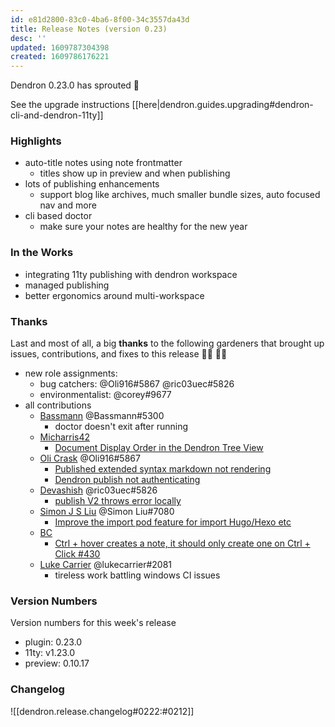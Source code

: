 ```yaml
---
id: e81d2800-83c0-4ba6-8f00-34c3557da43d
title: Release Notes (version 0.23)
desc: ''
updated: 1609787304398
created: 1609786176221
---
```

Dendron 0.23.0 has sprouted :seedling:

See the upgrade instructions [[here|dendron.guides.upgrading#dendron-cli-and-dendron-11ty]]

### Highlights

- auto-title notes using note frontmatter
  - titles show up in preview and when publishing
- lots of publishing enhancements 
  - support blog like archives, much smaller bundle sizes, auto focused nav and more
- cli based doctor
  - make sure your notes are healthy for the new year

### In the Works

- integrating 11ty publishing with dendron workspace
- managed publishing
- better ergonomics around multi-workspace

### Thanks

Last and most of all, a big **thanks** to the following gardeners that brought up issues, contributions, and fixes to this release :man_farmer: :woman_farmer: 

- new role assignments:
  - bug catchers: @Oli916#5867 @ric03uec#5826
  - environmentalist: @corey#9677
- all contributions
  - [Bassmann](https://github.com/Bassmann) @Bassmann#5300 
    - doctor doesn't exit after running
  - [Micharris42](https://github.com/micharris42)
    - [Document Display Order in the Dendron Tree View](https://github.com/dendronhq/dendron/issues/440)
  - [Oli Crask](https://github.com/olivercrask) @Oli916#5867
    - [Published extended syntax markdown not rendering](https://github.com/dendronhq/dendron/issues/437)
    - [Dendron publish not authenticating](https://github.com/dendronhq/dendron/issues/436)
  - [Devashish](https://github.com/ric03uec) @ric03uec#5826
    - [publish V2 throws error locally](https://github.com/dendronhq/dendron/issues/434)
  - [Simon J S Liu](https://github.com/wind13) @Simon Liu#7080
    - [Improve the import pod feature for import Hugo/Hexo etc](https://github.com/dendronhq/dendron/issues/432)
  - [BC](https://github.com/generic-user)
    - [Ctrl + hover creates a note, it should only create one on Ctrl + Click #430](https://github.com/dendronhq/dendron/issues/430)
  - [Luke Carrier](https://github.com/LukeCarrier) @lukecarrier#2081
    - tireless work battling windows CI issues

### Version Numbers

Version numbers for this week's release

- plugin: 0.23.0
- 11ty: v1.23.0
- preview: 0.10.17

### Changelog

![[dendron.release.changelog#0222:#0212]]

